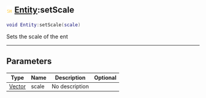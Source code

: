 ## ![shared](.gitbook/assets/shared.png) [Entity](./readme/Entity/README.md):setScale

```lua
void Entity:setScale(scale)
```

Sets the scale of the ent

------
## Parameters

| Type   | Name | Description | Optional |
| ------ | ---- | ----------- | -------: |
| [Vector](./readme/Vector/README.md) | scale | No description |  |

